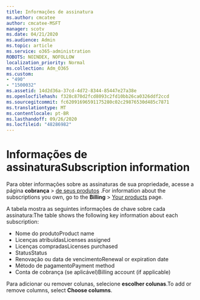 ```yaml
---
title: Informações de assinatura
ms.author: cmcatee
author: cmcatee-MSFT
manager: scotv
ms.date: 04/21/2020
ms.audience: Admin
ms.topic: article
ms.service: o365-administration
ROBOTS: NOINDEX, NOFOLLOW
localization_priority: Normal
ms.collection: Adm_O365
ms.custom:
- "490"
- "1500032"
ms.assetid: 14d2d36a-37cd-4d72-8344-85447e27a38e
ms.openlocfilehash: f328c870d2fcd8093c2fd10bb26ca0326ddf2ccd
ms.sourcegitcommit: fc62091696591175280c02c29876530d485c7871
ms.translationtype: MT
ms.contentlocale: pt-BR
ms.lasthandoff: 09/26/2020
ms.locfileid: "48286982"
---
```

# <a name="subscription-information"></a><span data-ttu-id="e480b-102">Informações de assinatura</span><span class="sxs-lookup"><span data-stu-id="e480b-102">Subscription information</span></span>

<span data-ttu-id="e480b-103">Para obter informações sobre as assinaturas de sua propriedade, acesse a página **cobrança** \> [de seus produtos](https://go.microsoft.com/fwlink/p/?linkid=842054) .</span><span class="sxs-lookup"><span data-stu-id="e480b-103">For information about the subscriptions you own, go to the **Billing** \> [Your products](https://go.microsoft.com/fwlink/p/?linkid=842054) page.</span></span>
  
<span data-ttu-id="e480b-104">A tabela mostra as seguintes informações de chave sobre cada assinatura:</span><span class="sxs-lookup"><span data-stu-id="e480b-104">The table shows the following key information about each subscription:</span></span>
  
- <span data-ttu-id="e480b-105">Nome do produto</span><span class="sxs-lookup"><span data-stu-id="e480b-105">Product name</span></span>
- <span data-ttu-id="e480b-106">Licenças atribuídas</span><span class="sxs-lookup"><span data-stu-id="e480b-106">Licenses assigned</span></span>
- <span data-ttu-id="e480b-107">Licenças compradas</span><span class="sxs-lookup"><span data-stu-id="e480b-107">Licenses purchased</span></span>
- <span data-ttu-id="e480b-108">Status</span><span class="sxs-lookup"><span data-stu-id="e480b-108">Status</span></span>
- <span data-ttu-id="e480b-109">Renovação ou data de vencimento</span><span class="sxs-lookup"><span data-stu-id="e480b-109">Renewal or expiration date</span></span>
- <span data-ttu-id="e480b-110">Método de pagamento</span><span class="sxs-lookup"><span data-stu-id="e480b-110">Payment method</span></span>
- <span data-ttu-id="e480b-111">Conta de cobrança (se aplicável)</span><span class="sxs-lookup"><span data-stu-id="e480b-111">Billing account (if applicable)</span></span>
 
<span data-ttu-id="e480b-112">Para adicionar ou remover colunas, selecione **escolher colunas**.</span><span class="sxs-lookup"><span data-stu-id="e480b-112">To add or remove columns, select **Choose columns**.</span></span>